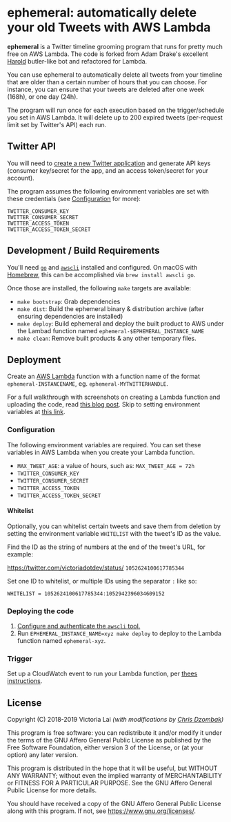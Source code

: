 # ephemeral: automatically delete your old Tweets with AWS Lambda

**ephemeral** is a Twitter timeline grooming program that runs for pretty much free on AWS Lambda. The code is forked from Adam Drake's excellent [Harold](https://github.com/adamdrake/harold) butler-like bot and refactored for Lambda.

You can use ephemeral to automatically delete all tweets from your timeline that are older than a certain number of hours that you can choose. For instance, you can ensure that your tweets are deleted after one week (168h), or one day (24h).

The program will run once for each execution based on the trigger/schedule you set in AWS Lambda. It will delete up to 200 expired tweets (per-request limit set by Twitter's API) each run.

## Twitter API

You will need to [create a new Twitter application](https://developer.twitter.com/en/apps) and generate API keys (consumer key/secret for the app, and an access token/secret for your account).

The program assumes the following environment variables are set with these credentials (see [Configuration](#configuration) for more):

```
TWITTER_CONSUMER_KEY
TWITTER_CONSUMER_SECRET
TWITTER_ACCESS_TOKEN
TWITTER_ACCESS_TOKEN_SECRET
```

## Development / Build Requirements

You'll need [`go`](https://golang.org) and [`awscli`](https://aws.amazon.com/cli/) installed and configured. On macOS with [Homebrew](https://brew.sh), this can be accomplished via `brew install awscli go`.

Once those are installed, the following `make` targets are available:

- `make bootstrap`: Grab dependencies
- `make dist`: Build the ephemeral binary & distribution archive (after ensuring dependencies are installed)
- `make deploy`: Build ephemeral and deploy the built product to AWS under the Lambad function named `ephemeral-$EPHEMERAL_INSTANCE_NAME`
- `make clean`: Remove built products & any other temporary files.

## Deployment

Create an [AWS Lambda](https://console.aws.amazon.com/lambda/home?region=us-east-1#/functions) function with a function name of the format `ephemeral-INSTANCENAME`, eg. `ephemeral-MYTWITTERHANDLE`.

For a full walkthrough with screenshots on creating a Lambda function and uploading the code, read [this blog post](https://victoria.dev/verbose/free-twitter-bot-aws-lambda/). Skip to setting environment variables at [this link](https://victoria.dev/verbose/free-twitter-bot-aws-lambda/#2-configure-your-function).

### Configuration

The following environment variables are required. You can set these variables in AWS Lambda when you create your Lambda function.

- `MAX_TWEET_AGE`: a value of hours, such as: `MAX_TWEET_AGE = 72h`
- `TWITTER_CONSUMER_KEY`
- `TWITTER_CONSUMER_SECRET`
- `TWITTER_ACCESS_TOKEN`
- `TWITTER_ACCESS_TOKEN_SECRET`

#### Whitelist

Optionally, you can whitelist certain tweets and save them from deletion by setting the environment variable `WHITELIST` with the tweet's ID as the value. 

Find the ID as the string of numbers at the end of the tweet's URL, for example:

https://twitter.com/victoriadotdev/status/ `1052624100617785344`

Set one ID to whitelist, or multiple IDs using the separator `:` like so:

```
WHITELIST = 1052624100617785344:1052942396034609152
```

### Deploying the code

1. [Configure and authenticate the `awscli` tool.](https://docs.aws.amazon.com/cli/latest/userguide/cli-chap-getting-started.html)
2. Run `EPHEMERAL_INSTANCE_NAME=xyz make deploy` to deploy to the Lambda function named `ephemeral-xyz`.

### Trigger

Set up a CloudWatch event to run your Lambda function, per [thees instructions](https://victoria.dev/verbose/running-a-free-twitter-bot-on-aws-lambda/#5-set-up-cloudwatch-events).

## License

Copyright (C) 2018-2019 Victoria Lai _(with modifications by [Chris Dzombak](https://github.com/cdzombak))_

This program is free software: you can redistribute it and/or modify
it under the terms of the GNU Affero General Public License as
published by the Free Software Foundation, either version 3 of the
License, or (at your option) any later version.

This program is distributed in the hope that it will be useful,
but WITHOUT ANY WARRANTY; without even the implied warranty of
MERCHANTABILITY or FITNESS FOR A PARTICULAR PURPOSE.  See the
GNU Affero General Public License for more details.

You should have received a copy of the GNU Affero General Public License
along with this program.  If not, see <https://www.gnu.org/licenses/>.
